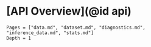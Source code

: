 # [API Overview](@id api)

```@contents
Pages = ["data.md", "dataset.md", "diagnostics.md", "inference_data.md", "stats.md"]
Depth = 1
```
